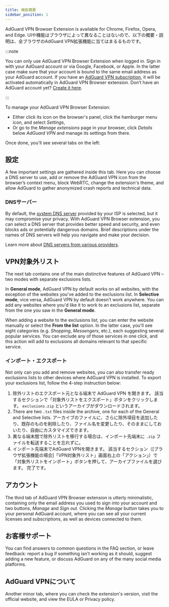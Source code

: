 ```yaml
---
title: 機能概要
sidebar_position: 1
---
```


AdGuard VPN Browser Extension is available for Chrome, Firefox, Opera, and Edge. UIや機能はブラウザによって異なることはないので、以下の概要・説明は、全ブラウザのAdGuard VPN拡張機能に当てはまるるものです。

:::note

You can only use AdGuard VPN Browser Extension when logged in. Sign in with your AdGuard account or via Google, Facebook, or Apple. In the latter case make sure that your account is bound to the same email address as your AdGuard account. If you have an [AdGuard VPN subscription](/general/subscription), it will be activated automatically in AdGuard VPN Browser extension. Don’t have an AdGuard account yet? [Create it here](https://auth.adguard.com/registration.html).

:::

To manage your AdGuard VPN Browser Extension:

- Either click its icon on the browser's panel, click the hamburger menu icon, and select *Settings*,
- Or go to the *Manage extensions* page in your browser, click *Details* below *AdGuard VPN* and manage its settings from there.

Once done, you'll see several tabs on the left:

## 設定

A few important settings are gathered inside this tab. Here you can choose a DNS server to use, add or remove the AdGuard VPN icon from the browser’s context menu, block WebRTC, change the extension's theme, and allow AdGuard to gather anonymized crash reports and technical data.

### DNSサーバー

By default, the [system DNS server](https://adguard-dns.io/kb/general/dns-filtering/#what-is-dns) provided by your ISP is selected, but it may compromise your privacy. With AdGuard VPN Browser extension, you can select a DNS server that provides better speed and security, and even blocks ads or potentially dangerous domains. Brief descriptions under the names of DNS servers will help you navigate and make your decision.

Learn more about [DNS servers from various providers](https://adguard-dns.io/kb/general/dns-providers/).

## VPN対象外リスト

The next tab contains one of the main distinctive features of AdGuard VPN – two modes with separate exclusions lists.

In **General mode**, AdGuard VPN by default works on all websites, with the exception of the websites you've added to the exclusions list. In **Selective mode**, vice versa, AdGuard VPN by default doesn't work anywhere. You can add any websites where you'd like it to work to an exclusions list, separate from the one you saw in the **General mode**.

When adding a website to the exclusions list, you can enter the website manually or select the **From the list** option. In the latter case, you'll see eight categories (e.g. *Shopping*, *Messengers*, etc.), each suggesting several popular services. You can exclude any of those services in one click, and this action will add to exclusions all domains relevant to that specific service.

### インポート・エクスポート

Not only can you add and remove websites, you can also transfer ready exclusions lists to other devices where AdGuard VPN is installed. To export your exclusions list, follow the 4-step instruction below:

1. 除外リストのエクスポート元となる端末で AdGuard VPN を開きます。 該当するセクションで「対象外リストをエクスポート」ボタンをクリックします。 `exclusions.zip` というアーカイブがダウンロードされます。
1. There are two `.txt` files inside the archive, one for each of the General and Selective lists. アーカイブのファイルに、さらに除外項目を追加したり、既存のものを削除したり、ファイル名を変更したり、そのままにしておいたり、自由にカスタマイズできます。
1. 異なる端末間で除外リストを移行する場合は、インポート先端末に `.zip` ファイルを転送することを忘れずに。
1. インポート先端末でAdGuard VPNを開きます。 該当するセクション（[ブラウザ拡張機能の場合]「VPN対象外リスト」画面右上の「アクション」）で「対象外リストをインポート」ボタンを押して、アーカイブファイルを選びます。 完了です。

## アカウント

The third tab of AdGuard VPN Browser extension is utterly minimalistic, containing only the email address you used to sign into your account and two buttons, *Manage* and *Sign out*. Clicking the *Manage* button takes you to your personal AdGuard account, where you can see all your current licenses and subscriptions, as well as devices connected to them.

## お客様サポート

You can find answers to common questions in the FAQ section, or leave feedback: report a bug if something isn't working as it should, suggest adding a new feature, or discuss AdGuard on any of the many social media platforms.

## AdGuard VPNについて

Another minor tab, where you can check the extension's version, visit the official website, and view the EULA or Privacy policy.
